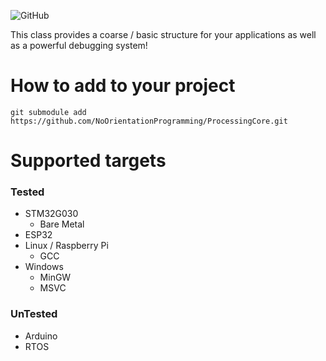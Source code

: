 
![GitHub](https://img.shields.io/github/license/NoOrientationProgramming/ProcessingCore?style=plastic)

This class provides a coarse / basic structure for your applications
as well as a powerful debugging system!

# How to add to your project

`git submodule add https://github.com/NoOrientationProgramming/ProcessingCore.git`

# Supported targets

### Tested

- STM32G030
  - Bare Metal
- ESP32
- Linux / Raspberry Pi
  - GCC
- Windows
  - MinGW
  - MSVC

### UnTested

- Arduino
- RTOS

